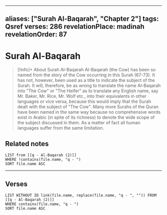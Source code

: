 
---
aliases: ["Surah Al-Baqarah", "Chapter 2"]
tags: Qsref
verses: 286
revelationPlace: madinah
revelationOrder: 87
---

# Surah Al-Baqarah

> [!info]+ About Surah Al-Baqarah
> Al-Baqarah (the Cow) has been so named from the story of the Cow occurring in this Surah (67-73). It has not, however, been used as a title to indicate the subject of the Surah. It will, therefore, be as wrong to translate the name Al-Baqarah into "The Cow" or "The Heifer" as to translate any English name, say Mr. Baker, Mr. Rice, Mr. Wolf etc., into their equivalents in other languages or vice versa, because this would imply that the Surah dealt with the subject of "The Cow". Many more Surahs of the Quran have been named in the same way because no comprehensive words exist in Arabic (in spite of its richness) to denote the wide scope of the subject discussed in them. As a matter of fact all human languages suffer from the same limitation.

## Related notes
```dataview
LIST from [[q - Al-Baqarah (2)]]
WHERE !contains(file.name, "q - ")
SORT file.name ASC
```

---

## Verses
```dataview
LIST WITHOUT ID link(file.name, replace(file.name, "q - ", "")) FROM [[q - Al-Baqarah (2)]]
WHERE contains(file.name, "q - ")
SORT file.name ASC
```

